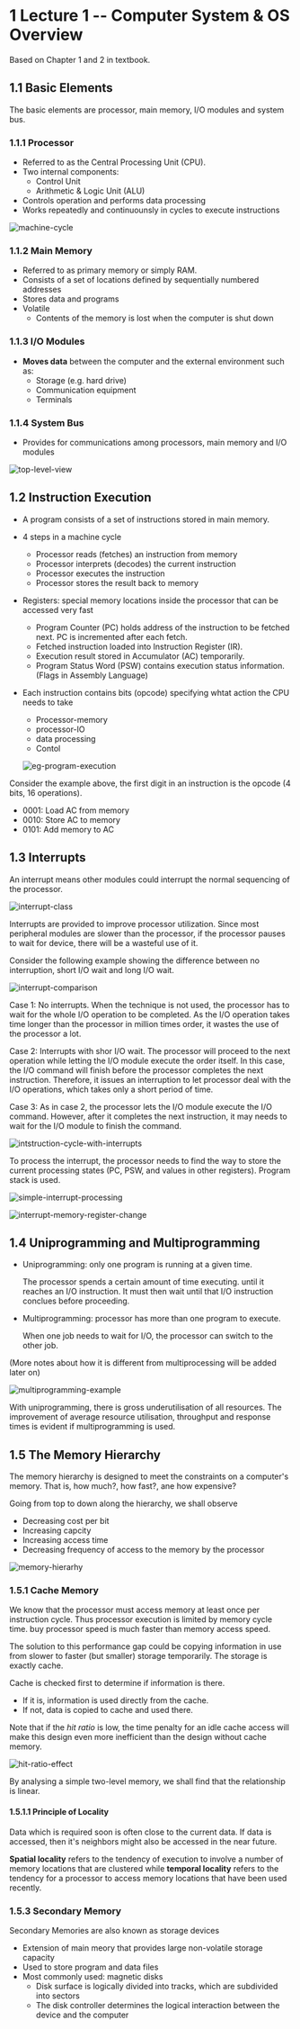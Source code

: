 # 1 Lecture 1 -- Computer System & OS Overview

Based on Chapter 1 and 2 in textbook.

## 1.1 Basic Elements

The basic elements are processor, main memory, I/O modules and system bus.

### 1.1.1 Processor

- Referred to as the Central Processing Unit (CPU).
- Two internal components:
  - Control Unit
  - Arithmetic & Logic Unit (ALU)
- Controls operation and performs data processing
- Works repeatedly and continuounsly in cycles to execute instructions

![machine-cycle](images/machine-cycle.png)



### 1.1.2 Main Memory

- Referred to as primary memory or simply RAM.
- Consists of a set of locations defined by sequentially numbered addresses
- Stores data and programs
- Volatile
  - Contents of the memory is lost when the computer is shut down



### 1.1.3 I/O Modules

- **Moves data** between the computer and the external environment such as:
  - Storage (e.g. hard drive)
  - Communication equipment
  - Terminals



### 1.1.4 System Bus

- Provides for communications among processors, main memory and I/O modules

![top-level-view](images/top-level-view.png)



## 1.2 Instruction Execution

- A program consists of a set of instructions stored in main memory.

- 4 steps in a machine cycle

  - Processor reads (fetches) an instruction from memory
  - Processor interprets (decodes) the current instruction
  - Processor executes the instruction
  - Processor stores the result back to memory

- Registers: special memory locations inside the processor that can be accessed very fast

  - Program Counter (PC) holds address of the instruction to be fetched next. PC is incremented after each fetch.
  - Fetched instruction loaded into Instruction Register (IR).
  - Execution result stored in Accumulator (AC) temporarily.
  - Program Status Word (PSW) contains execution status information. (Flags in Assembly Language)

- Each instruction contains bits (opcode) specifying whtat action the CPU needs to take

  - Processor-memory
  - processor-IO
  - data processing
  - Contol

  ![eg-program-execution](images/eg-program-execution.png)



Consider the example above, the first digit in an instruction is the opcode (4 bits, 16 operations).

- 0001: Load AC from memory
- 0010: Store AC to memory
- 0101: Add memory to AC



## 1.3 Interrupts

An interrupt means other modules could interrupt the normal sequencing of the processor.

![interrupt-class](images/interrupt-class.png)

Interrupts are provided to improve processor utilization. Since most peripheral modules are slower than the processor, if the processor pauses to wait for device, there will be a wasteful use of it.

Consider the following example showing the difference between no interruption, short I/O wait and long I/O wait.

![interrupt-comparison](images/interrupt-comparison.png)

Case 1: No interrupts. When the technique is not used, the processor has to wait for the whole I/O operation to be completed. As the I/O operation takes time longer than the processor in million times order, it wastes the use of the processor a lot.

Case 2: Interrupts with shor I/O wait. The processor will proceed to the next operation while letting the I/O module execute the order itself. In this case, the I/O command will finish before the processor completes the next instruction. Therefore, it issues an interruption to let processor deal with the I/O operations, which takes only a short period of time.

Case 3: As in case 2, the processor lets the I/O module execute the I/O command. However, after it completes the next instruction, it may needs to wait for the I/O module to finish the command.

![intstruction-cycle-with-interrupts](images/intstruction-cycle-with-interrupts.png)

To process the interrupt, the processor needs to find the way to store the current processing states (PC, PSW, and values in other registers). Program stack is used.

![simple-interrupt-processing](images/simple-interrupt-processing.png)

![interrupt-memory-register-change](images/interrupt-memory-register-change.png)



## 1.4 Uniprogramming and Multiprogramming

- Uniprogramming: only one program is running at a given time.

  The processor spends a certain amount of time executing. until it reaches an I/O instruction. It must then wait until that I/O instruction conclues before proceeding.

- Multiprogramming: processor has more than one program to execute.

  When one job needs to wait for I/O, the processor can switch to the other job.

(More notes about how it is different from multiprocessing will be added later on)

![multiprogramming-example](images/multiprogramming-example.png)

With uniprogramming, there is gross underutilisation of all resources. The improvement of average resource utilisation, throughput and response times is evident if multiprogramming is used.



## 1.5 The Memory Hierarchy

The memory hierarchy is designed to meet the constraints on a computer's memory. That is, how much?, how fast?, ane how expensive?

Going from top to down along the hierarchy, we shall observe

- Decreasing cost per bit
- Increasing capcity
- Increasing access time
- Decreasing frequency of access to the memory by the processor

![memory-hierarhy](images/memory-hierarhy.png)

### 1.5.1 Cache Memory

We know that the processor must access memory at least once per instruction cycle. Thus processor execution is limited by memory cycle time. buy processor speed is much faster than memory access speed.

The solution to this performance gap could be copying information in use from slower to faster (but smaller) storage temporarily. The storage is exactly cache.

Cache is checked first to determine if information is there.

- If it is, information is used directly from the cache.
- If not, data is copied to cache and used there.

Note that if the *hit ratio* is low, the time penalty for an idle cache access will make this design even more inefficient than the design without cache memory.

![hit-ratio-effect](images/hit-ratio-effect.png)

By analysing a simple two-level memory, we shall find that the relationship is linear.

#### 1.5.1.1 Principle of Locality

Data which is required soon is often close to the current data. If data is accessed, then it's neighbors might also be accessed in the near future.

**Spatial locality** refers to the tendency of execution to involve a number of memory locations that are clustered while **temporal locality** refers to the tendency for a processor to access memory locations that have been used recently.



### 1.5.3 Secondary Memory

Secondary Memories are also known as storage devices

- Extension of main meory that provides large non-volatile storage capacity
- Used to store program and data files
- Most commonly used: magnetic disks
  - Disk surface is logically divided into tracks, which are subdivided into sectors
  - The disk controller determines the logical interaction between the device and the computer